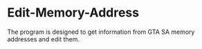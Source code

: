 # Edit-Memory-Address
The program is designed to get information from GTA SA memory addresses and edit them.
